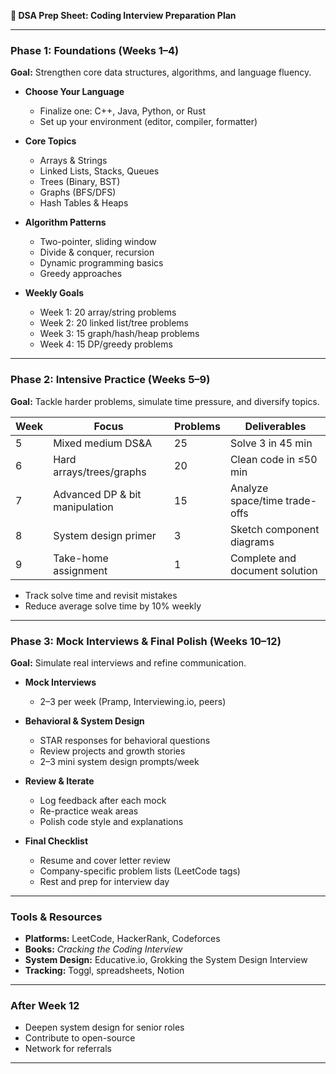 **📘 DSA Prep Sheet: Coding Interview Preparation Plan**

---

### Phase 1: Foundations (Weeks 1–4)

**Goal:** Strengthen core data structures, algorithms, and language fluency.

- **Choose Your Language**
  - Finalize one: C++, Java, Python, or Rust
  - Set up your environment (editor, compiler, formatter)

- **Core Topics**
  - Arrays & Strings
  - Linked Lists, Stacks, Queues
  - Trees (Binary, BST)
  - Graphs (BFS/DFS)
  - Hash Tables & Heaps

- **Algorithm Patterns**
  - Two-pointer, sliding window
  - Divide & conquer, recursion
  - Dynamic programming basics
  - Greedy approaches

- **Weekly Goals**
  - Week 1: 20 array/string problems
  - Week 2: 20 linked list/tree problems
  - Week 3: 15 graph/hash/heap problems
  - Week 4: 15 DP/greedy problems

---

### Phase 2: Intensive Practice (Weeks 5–9)

**Goal:** Tackle harder problems, simulate time pressure, and diversify topics.

| Week | Focus                          | Problems | Deliverables                        |
|------|--------------------------------|----------|-------------------------------------|
| 5    | Mixed medium DS&A              | 25       | Solve 3 in 45 min                   |
| 6    | Hard arrays/trees/graphs       | 20       | Clean code in ≤50 min               |
| 7    | Advanced DP & bit manipulation | 15       | Analyze space/time trade-offs       |
| 8    | System design primer           | 3        | Sketch component diagrams           |
| 9    | Take-home assignment           | 1        | Complete and document solution      |

- Track solve time and revisit mistakes  
- Reduce average solve time by 10% weekly

---

### Phase 3: Mock Interviews & Final Polish (Weeks 10–12)

**Goal:** Simulate real interviews and refine communication.

- **Mock Interviews**
  - 2–3 per week (Pramp, Interviewing.io, peers)

- **Behavioral & System Design**
  - STAR responses for behavioral questions
  - Review projects and growth stories
  - 2–3 mini system design prompts/week

- **Review & Iterate**
  - Log feedback after each mock
  - Re-practice weak areas
  - Polish code style and explanations

- **Final Checklist**
  - Resume and cover letter review
  - Company-specific problem lists (LeetCode tags)
  - Rest and prep for interview day

---

### Tools & Resources

- **Platforms:** LeetCode, HackerRank, Codeforces  
- **Books:** *Cracking the Coding Interview*  
- **System Design:** Educative.io, Grokking the System Design Interview  
- **Tracking:** Toggl, spreadsheets, Notion

---

### After Week 12

- Deepen system design for senior roles  
- Contribute to open-source  
- Network for referrals  

---
